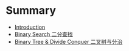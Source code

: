 # Summary

* [Introduction](README.md)
* [Binary Search 二分查找](binarysearch_chapter_md.md)
* [Binary Tree & Divide Conquer 二叉树与分治](binary_tree_&_divide_conquer.md)

